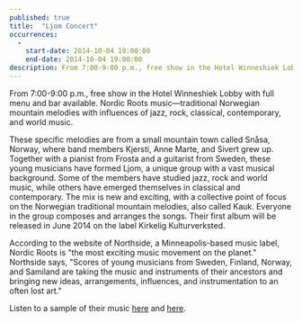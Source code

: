 ```yaml
---
published: true
title:  "Ljom Concert"
occurrences:
  -
    start-date: 2014-10-04 19:00:00
    end-date: 2014-10-04 19:00:00
description: From 7:00-9:00 p.m., free show in the Hotel Winneshiek Lobby with full menu and bar available. Nordic Roots music—traditional Norwegian mountain melodies with influences of jazz, rock, classical, contemporary, and world music.
---
```

From 7:00-9:00 p.m., free show in the Hotel Winneshiek Lobby with full menu and bar available. Nordic Roots music—traditional Norwegian mountain melodies with influences of jazz, rock, classical, contemporary, and world music.

These specific melodies are from a small mountain town called Snåsa, Norway, where band members Kjersti, Anne Marte, and Sivert grew up. Together with a pianist from Frosta and a guitarist from Sweden, these young musicians have formed Ljom, a unique group with a vast musical background. Some of the members have studied jazz, rock and world music, while others have emerged themselves in classical and contemporary. The mix is new and exciting, with a collective point of focus on the Norwegian traditional mountain melodies, also called Kauk. Everyone in the group composes and arranges the songs. Their first album will be released in June 2014 on the label Kirkelig Kulturverksted.

According to the website of Northside, a Minneapolis-based music label, Nordic Roots is "the most exciting music movement on the planet." Northside says, "Scores of young musicians from Sweden, Finland, Norway, and Samiland are taking the music and instruments of their ancestors and bringing new ideas, arrangements, influences, and instrumentation to an often lost art."

Listen to a sample of their music [here](http://www.ljom.net/#!about/cjg9) and [here](https://www.youtube.com/watch?v=-6EJWsye2gc).
